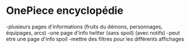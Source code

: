 # OnePiece encyclopédie

-plusieurs pages d'informations (fruits du démons, personnages, équipages, arcs)
-une page d'info twitter (sans spoil) (avec notifs)
-peut etre une page d'info spoil
-mettre des filtres pour les différents affichages
